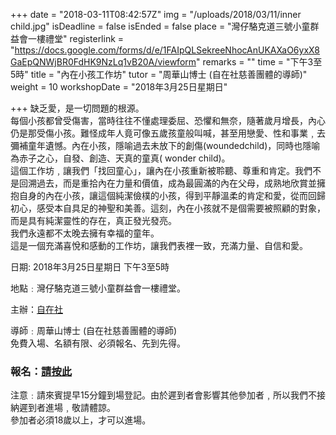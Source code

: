 +++
date = "2018-03-11T08:42:57Z"
img = "/uploads/2018/03/11/inner child.jpg"
isDeadline = false
isEnded = false
place = "灣仔駱克道三號小童群益會一樓禮堂"
registerlink = "https://docs.google.com/forms/d/e/1FAIpQLSekreeNhocAnUKAXaO6yxX8GaEpQNWjBR0FdHK9NzLq1vB20A/viewform"
remarks = ""
time = "下午3至5時"
title = "內在小孩工作坊"
tutor = "周華山博士 (自在社慈善團體的導師)"
weight = 10
workshopDate = "2018年3月25日星期日"

+++
缺乏愛，是一切問題的根源。  
每個小孩都曾受傷害，當時往往不懂處理委屈、恐懼和無奈，隨著歲月增長，內心仍是那受傷小孩。難怪成年人竟可像五歲孩童般叫喊，甚至用戀愛、性和事業﹐去彌補童年遺憾。內在小孩，隱喻過去未放下的創傷(woundedchild)，同時也隱喻為赤子之心，自發、創造、天真的童真( wonder child)。  
這個工作坊﹐讓我們「找回童心」，讓內在小孩重新被聆聽、尊重和肯定。我們不是回溯過去，而是重拾內在力量和價值，成為最圓滿的內在父母，成熟地欣賞並擁抱自身的內在小孩，讓這個純潔儉樸的小孩，得到平靜溫柔的肯定和愛，從而回歸初心，感受本自具足的神聖和美善。這刻，內在小孩就不是個需要被照顧的對象，而是具有純潔靈性的存在，真正發光發亮。  
我們永遠都不太晚去擁有幸福的童年。  
這是一個充滿喜悅和感動的工作坊，讓我們表裡一致，充滿力量、自信和愛。

日期: 2018年3月25日星期日 下午3至5時

地點﹕灣仔駱克道三號小童群益會一樓禮堂。

主辦：[自在社](http://www.dreamspossible.hk/)

導師﹕周華山博士 (自在社慈善團體的導師)  
免費入場、名額有限、必須報名、先到先得。

### 報名：[請按此](https://docs.google.com/forms/d/e/1FAIpQLSekreeNhocAnUKAXaO6yxX8GaEpQNWjBR0FdHK9NzLq1vB20A/viewform)

注意﹕請來賓提早15分鐘到場登記。由於遲到者會影響其他參加者﹐所以我們不接納遲到者進場﹐敬請體諒。  
參加者必須18歲以上，才可以進場。